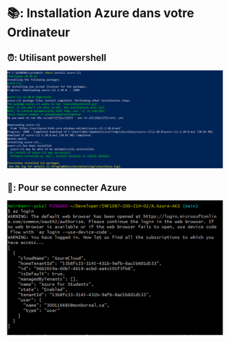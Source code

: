 # 📚: Installation Azure dans votre Ordinateur 

⏰: Utilisant powershell 
---------------------
![image](images/1.0.PNG)

🛶: Pour se connecter Azure 
-----------------------------
![image](images/1.1.PNG)
